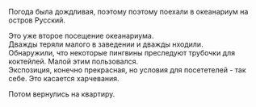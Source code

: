 Погода была дождливая, поэтому поэтому поехали в океанариум на остров Русский.

Это уже второе посещение океанариума.  
Дважды теряли малого в заведении и дважды нходили.  
Обнаружили, что некоторые пингвины преследуют трубочки для коктейлей. Малой этим пользовался.  
Экспозиция, конечно прекрасная, но условия для посететелей - так себе. Это касается харчевания.

Потом вернулись на квартиру.